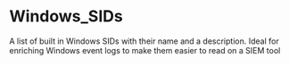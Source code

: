 # Windows_SIDs

A list of built in Windows SIDs with their name and a description. Ideal for enriching Windows event logs to make them easier to read on a SIEM tool
